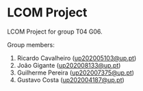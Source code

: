 # LCOM Project

LCOM Project for group T04 G06.

Group members:

1. Ricardo Cavalheiro (up202005103@up.pt)
2. João Gigante (up202008133@up.pt)
3. Guilherme Pereira (up202007375@up.pt)
4. Gustavo Costa (up202004187@up.pt)
